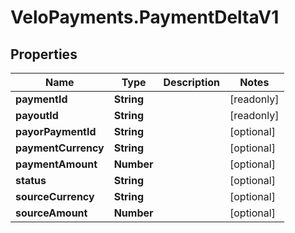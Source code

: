 # VeloPayments.PaymentDeltaV1

## Properties

Name | Type | Description | Notes
------------ | ------------- | ------------- | -------------
**paymentId** | **String** |  | [readonly] 
**payoutId** | **String** |  | [readonly] 
**payorPaymentId** | **String** |  | [optional] 
**paymentCurrency** | **String** |  | [optional] 
**paymentAmount** | **Number** |  | [optional] 
**status** | **String** |  | [optional] 
**sourceCurrency** | **String** |  | [optional] 
**sourceAmount** | **Number** |  | [optional] 


